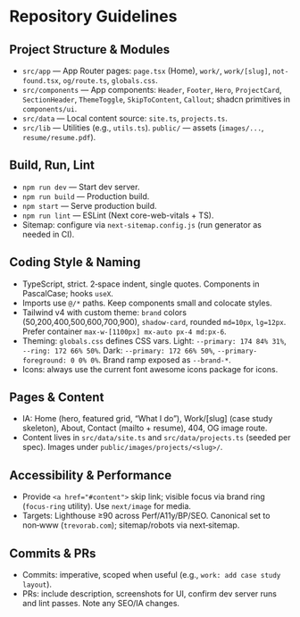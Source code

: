 # Repository Guidelines

## Project Structure & Modules
- `src/app` — App Router pages: `page.tsx` (Home), `work/`, `work/[slug]`, `not-found.tsx`, `og/route.ts`, `globals.css`.
- `src/components` — App components: `Header`, `Footer`, `Hero`, `ProjectCard`, `SectionHeader`, `ThemeToggle`, `SkipToContent`, `Callout`; shadcn primitives in `components/ui`.
- `src/data` — Local content source: `site.ts`, `projects.ts`.
- `src/lib` — Utilities (e.g., `utils.ts`). `public/` — assets (`images/...`, `resume/resume.pdf`).

## Build, Run, Lint
- `npm run dev` — Start dev server.
- `npm run build` — Production build.
- `npm start` — Serve production build.
- `npm run lint` — ESLint (Next core-web-vitals + TS).
- Sitemap: configure via `next-sitemap.config.js` (run generator as needed in CI).

## Coding Style & Naming
- TypeScript, strict. 2‑space indent, single quotes. Components in PascalCase; hooks `useX`.
- Imports use `@/*` paths. Keep components small and colocate styles.
- Tailwind v4 with custom theme: `brand` colors (50,200,400,500,600,700,900), `shadow-card`, rounded `md=10px`, `lg=12px`. Prefer container `max-w-[1100px] mx-auto px-4 md:px-6`.
- Theming: `globals.css` defines CSS vars. Light: `--primary: 174 84% 31%`, `--ring: 172 66% 50%`. Dark: `--primary: 172 66% 50%`, `--primary-foreground: 0 0% 0%`. Brand ramp exposed as `--brand-*`.
- Icons: always use the current font awesome icons package for icons.

## Pages & Content
- IA: Home (hero, featured grid, “What I do”), Work/[slug] (case study skeleton), About, Contact (mailto + resume), 404, OG image route.
- Content lives in `src/data/site.ts` and `src/data/projects.ts` (seeded per spec). Images under `public/images/projects/<slug>/`.

## Accessibility & Performance
- Provide `<a href="#content">` skip link; visible focus via brand ring (`focus-ring` utility). Use `next/image` for media.
- Targets: Lighthouse ≥90 across Perf/A11y/BP/SEO. Canonical set to non‑www (`trevorab.com`); sitemap/robots via next‑sitemap.

## Commits & PRs
- Commits: imperative, scoped when useful (e.g., `work: add case study layout`).
- PRs: include description, screenshots for UI, confirm dev server runs and lint passes. Note any SEO/IA changes.
